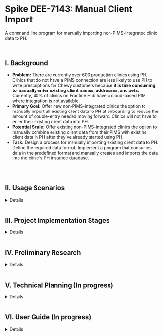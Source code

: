 # Spike DEE-7143: Manual Client Import

A command line program for manually importing non-PIMS-integrated clinic data to PH.

<br>

## I. Background  

- **Problem:** There are currently over 600 production clinics using PH. Clinics that do not have a PIMS connection are less likely to use PH to write prescriptions for Chewy customers because **it is time consuming to manually enter existing client names, addresses, and pets.** Currently, 40% of clinics on Practice Hub have a cloud-based PIM where integration is not available. 
- **Primary Goal:** Offer new non-PIMS-integrated clinics the option to manually import all existing client data to PH at onboarding to reduce the amount of double-entry needed moving forward. Clinics will not have to enter their existing client data into PH.
- **Potential Scale:** Offer existing non-PIMS-integrated clinics the option to manually combine existing client data from their PIMS with existing client data in PH after they've already started using PH.
- **Task:** Design a process for manually importing existing client data to PH. Define the required data format. Implement a program that consumes data in the predefined format and manually creates and imports the data into the clinic's PH instance database.

<br><br>

## II. Usage Scenarios
<details>

A new clinic:  
1. Newly onboarded clinic is not able to integrate their PIMS to PH because we do not yet support their specific PIMS vendor
2. Clinic exports ALL customer data into some file
3. During onboarding week, the file gets shipped: From Clinic -> To ISR -> To PH Engineers 
4. PH engineers convert data file into a CSV file that follows the pre-defined format 
5. PH engineers feed the well-formatted, valid CSV file into the manual import tool
6. All clinic client data is now stored in the clinic's PH database  

**Impact:** The clinic can now write prescriptions to their *existing* customers without having to enter existing customer information into PH.  
**Note:** If the clinic recieves a *new* customer, they will have to enter new customer data in both PH and their existing PIMS system.  

<br>

An existing clinic:
1. An existing clinic was not able to integrate their PIMS to PH because we do not yet support their specific PIMS vendor
2. The clinic now experiences the pain point of having to ask existing clientele for their name and address to write a preapproval
3. Clinic exports ALL customer data into some file (some data may now overlap with existing data in PH)
4. Clinic ships the file: From Clinic -> To ISR -> To PH Engineers
5. PH engineers convert data file into a CSV file that follows the pre-defined format  
6. PH engineers feed the well-formatted, valid CSV file into the manual import tool, **ensuring that duplicated data is taken care of, and discrepancies in duplicated data do not crash the import**  

**Impact:** The clinic can now write prescriptions to their *existing* customers without having to enter existing customer information into PH.  
**Note:** If the clinic recieves a *new* customer, they will have to enter new customer data in both PH and their existing PIMS system.  


</details>

<br>

## III. Project Implementation Stages
<details>

**Stage 1: (To complete during Coop)** Create a simple tool that reads in data of a canonical form and calls GraphQL mutations to create/populate that data in PH. Assumes the manual import is taking place **at onboarding time** not after.

**Stage 2: (To be completed by PHI)** Automate the process of converting the clinic-given file into the canonical file format. Requires pet data mapping.

**Stage 3:** Improve the manual import tool to handle potential duplicate data, such that it can be offered to clinics after onboarding. Requires some mechanism for handling duplicate data because by this time the clinic may have already started entering existing client data into PH, so when we pull all the data from their PIMS vendor into PH there will be overlaps. 

</details>

<br>

## IV. Preliminary Research
<details>

<br>

**Definitions**  
- PIMS: Practice Information Management System  
- PHI: Pet Health Integrations  
- ISR: Internal Sales Representative (work with clinics at onboarding)  
- CSR: Customer Service Representative (work with clinics post-onboarding onward)  

<br>

<hr>

**Existing PIMS Integration Process**  
May 13th - Meeting Minutes with Prarabdh Gaur

1.	Overview of PIMS integration
2.	Once a clinic is PIMS integrated - do they need to keep their old system running forever? Are we always making calls to that system?
3.	What does “non-pims-integrated” clinic mean?
4.	How many PIMS vendors are we set up to handle? How many are there? What are some popular names of PIMS vendors?
5.	How does PIMS handle a clinic having more than 1 PIMS vendor? do we always need to call to BOTH to find the information we need?
6.	Stakeholders’ experiences:  
⁃	What is the VET experience with PIMS integration?  
⁃	What is the ISR experience with PIMS integration?  
⁃	What is the BE (PH) experience with PIMS integration?  
7.	Is integration a one-time process or is it something that needs maintenance after the clinic is set up?
8.	Can a clinic become PIMS integrated after already being onboarded?
9.	How do you test PIMS integration? How do you know it’s working? How do you handle errors? 

**PIMS Definition:** A PIMS is a software system that supports scheduling appointments, storing patient data, medications, orders, and everything that needs management in a vet clinic.  
PIMS integration is: PH makes a call to a 3rd party aggregator (not Chewy's) that then makes a call to the PIM to fetch the requested data.  

**Non-PIMS-Integrated clinic** refers to a clinic whose existing PIMS vendor is not yet integrated by the 3rd party aggregator.  

**Each clinic has 1 PIMS vendor.** There are many different PIMS vendors so clinics chose one of many different vendors. From the aggregator's perspective they need to handle data from all of the different vendors. The aggregator then sends Chewy data in canonical form, so PIMS integration service handles data in a unified format. (But for the manual import, we will have to be the entity handling data in differing formats from different vendors)  

**Process:** Integration is set up manually. Clinic needs to sign an agreement with the 3rd party provider that we consume the data from. Takes time. Emails sent back and forth. Because PIMS sw is on-premise, the 3rd party aggregator must install something on the clinic system, get assigned a site ID, etc. Once side ID is assigned we create a record in the PIMS service for that clinic with that site ID. We look up site ID using our own Kyrios ID.  

**Error handling:** If the aggregator service goes down or if the on-premise server goes down then PH is not able to look up customer information etc.  

**Issue:** ISRs do not have access to prouction data. 

<br>

<hr>

**Customer Service/Business Needs**  
May 16th - Meeting Minutes with Lisa Kodya, PM of PH  

Technical background  
- We currently integrate with four PIMS. Anything outside these 4 are not able to be integrated:  
https://chewyinc.atlassian.net/wiki/spaces/D/pages/1526535756/PIMS+Integration+w+Practice+Hub  
- Point of Contact: Chris Miley - Chris is in engineering, currently working on expanding our offerings as far as integrations.  
- We are currently testing what it looks like for a clinic to become integrated POST activation. Retroactive integration has been an issue. We are looking for clients who are willing to be part of the beta testing for this.  
- Cornerstone is the only PIMS we have writeback capabilities for.  
- **Clinics are conerned with data privacy.** They are concerned that we will steal their data when we integrate. **Question: Will this stop them from sending us a data file containing all of their customer data? How will we securely transfer that? What if the file is too large to transfer?**
- Pet data is integral to clinic data. If this data migration does not support pet data, it is nearly useless. **Question: If this migration does *not* include pet data, what happens when pet parent places an order on chewy.com associated to their pet. How does that order appear in PH if the pet is not stored in PH?**

ISR capabilities  
- ISR role does not include data manipulation in any form. This project should steer away from that expectation.  
- Onboarding Analyst verifies when everything required prior to activation is completed and coordinates with technical resources (ie Bence) to provide tech team with the lists/scripts to onboard the cohort of clinics each week.  
- Instead of expecting ISRs to manipulate data, the data migration option should be part of the list given to the tech team each week. Then, the script should live with the tech team to be run by the tech team.  
- **The question still stands: Who should be responsible for *formatting* data for the migration then?**  

What led to this manual import project becomming a need?  
1. A clinic had a PIM vendor we DO integrate with (atamark)
2. They were switching over to a vendor we DO NOT integrate with
3. They had the idea that they wanted to quickly MIGRATE (not integrate) all customer data from their old vendor into PH before switching to their new vendor in order to avoid having to re-enter existing customer data into PH after giving up their atamark system.  

<br>

**Updated Use Cases**  
| Use Case    | Integration | Migration | Result |
| ----------- | ----------- | ----------- | ----------- |
| Clinic uses non-integrated vendor | Not possible  | Does not want to migrate  | Clinic will have to double-enter all data moving forward  |
| Clinic uses non-integrated vendor | Not possible  | Migrates at onboarding  | Clinic will not have to re-enter existing data, but will have to double-enter all new data moving forward  |
| Clinic uses non-integrated vendor | Not possible  | Did not migrate at onboarding but x time later wants to migrate  | Clinic will not have to re-enter existing data, but will have to double-enter all new data moving forward, and we will have to deal with data discrepancies that rise out human error during previous double-entry  |
| Clinic uses integrated vendor | Integrated at onboarding  | No use case for migration  | Clinic is integrated  |
| Clinic uses integrated vendor | Did not chose to integrate at onboarding  | While migration is possible, we will strongly suggest they integrate instead of migration (esp once beta testing is complete)  | Clinic ought to be integrated  |

<br>

**Updated Purpose**  
- If this data migration tool does not exist, non-PIMS-integrated clinics will have to double enter ALL data for EVERY single client.  
- If this data migration tool does exist, non-PIMS-integrated clinics will only have to double enter data for NEW clients, not existing clients.  
- This data migration tool does not solve the non-PIMS-integrated pain point of double entry, it only minimizes it.  
- It will be important to be clear about that expectation with clients (clinics) in the future.  

<br>

<hr>

**Conclusion**  
- Integration > migration  
- Migration is only a temporary solution. It does not solve any paint point but is a crutch/lessens the double-entry problem.
- If a clinic has a PIMS vendor we are integrated with, we ought to never offer a data migration to them.
- Initially, this project aimed to create a tool to be used by ISRs during onboarding. In the initial plan, the ISRs were responsible for formatting data from clinics into a CSV file in a pre-defiend format. I no longer believe this to be an ideal solution. Data manipulation is not the responsibility of an ISR. 
- Initially, this project aimed to support data migrations for existing non-integrated clinics post-onboarding. I have since re-evaluated this case and have determined that it should be avoided. The data descrepancies that will arise via human error between the time the clinic is onboarded and when they wish to migrate ought not to cost Chewy engineers their time. This data migration service, if offered, should only be offered at the time of onboarding, but not after. 
- The biggest challenge of this project will be working with clinics to export the client data file.
- The use cases and background of this report have been updated to reflect the above findings. 

<br>

</details>

<br>

## V. Technical Planning (In progress)
<details>

**Import File Format**  
To start, we will collect
- customer email
- customer first name
- customer last name 
- shipping address (how do we parse this in our mutation?)

TODO: create an example file and link here
Where will we store the files? (ISRs should)
What is the output or report that is generated after a file syncs?


Unique customer identifier options
- customer email
- combination of customer first and last name
- combination of customer first, last name and email

— if a pet is deceased then we do not want to collect that info 
NOT Staff data

<br>

TODO: MVP and incremental development plan 

**Design Decisions**  
TODO:  logic plan  
TODO: tool plan (which language, frameworks)  
TODO: how to handle identical, duplicate date  on duplication: Can look at the MOST RECENTLY updated record and keep that one? Create some kind of “score” and let the user decide 
TODO: how to handle duplicate data with descrepancy (eg the same user and email, but different address)  
TODO: how to handle errors  
TODO: can this tool be run multiple times? what happens when we rerun an import? should it replace existing records? if im already in there but my address has changed should it change my address?  
TODO: unique ID is email for the customer - if someone updates their email address , they will appear in the system TWO times (is that okay? is there another checking mechanism?)  
TODO: will I leverage existing mutations or create my own? do the existing ones suffice?
How will we map files to clinics? will each clinic have its own file/folder per PIM vendor? what if a clinic has >1 PIM vendor, do they need to consolidate into one file or do we run it multiple times?

what if there is a network error in the middle of a sync?? - the report should indicate where they stopped. How would we continue from there if stopped in the middle of the process? Should we repeat the process from the beginning or start from where we left off? (i think from the beginning and the thing will handle it)

How to report invalid data during import? eg invalid birthday 
What if a clinic's previous PIM vendor did not collect information that is required for us to collect? Will it lead to errors? should the system not conclude without the ISR inputting data?

maybe the people running this do not have the right python environment 
client command line application tool instead 
however you can create an executable 

Minor: encoding? UTF-8 or ASCII
Minr: can accept CSV OR EXCEL? it will be pretty common for clinics to export in Excel files 
CSV is better for developers 


<br>

**Test Plan**  
TODO: if the tool can go both ways - generate the CSV file from a PH instance as well as PH to CSV and the files will be the same 

<br>

**Further Development**  
TODO: how can we also manually import PET information??  
- PIMS will have different mappings for breed and type etc
- PIMS service abstracts over that
What about if a customer is deactivated from the system or if a pet is deceased?

TODO: how to scale this tool to be used in the PH platform as a front end supported feature of PH  
eg click import and point to a file to import them 

Will we ever offer this data migration to be used after onbaording? or only at/before onboarding?
Important to be transparent with clinics that this migration does not solve their problem - they still need to double enter all new client data. Setting expectations is important for a solution that does not entirely solve the problem.

</details>

<br>

## VI. User Guide (In progress)
<details>

-What's the exact format for ISR to convert into ?  
-What are the requirements  
-how to use this tool at the command line  

</details>




